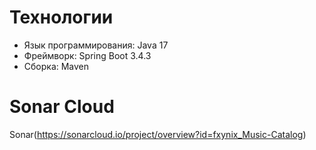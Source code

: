 # Технологии
- Язык программирования: Java 17
- Фреймворк: Spring Boot 3.4.3
- Сборка: Maven


# Sonar Cloud
Sonar(https://sonarcloud.io/project/overview?id=fxynix_Music-Catalog)
